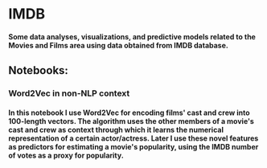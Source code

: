 # IMDB
#### Some data analyses, visualizations, and predictive models related to the Movies and Films area using data obtained from IMDB database.

## Notebooks:
### Word2Vec in non-NLP context
#### In this notebook I use Word2Vec for encoding films' cast and crew into 100-length vectors. The algorithm uses the other members of a movie's cast and crew as context through which it learns the numerical representation of a certain actor/actress. Later I use these novel features as predictors for estimating a movie's popularity, using the IMDB number of votes as a proxy for popularity.
